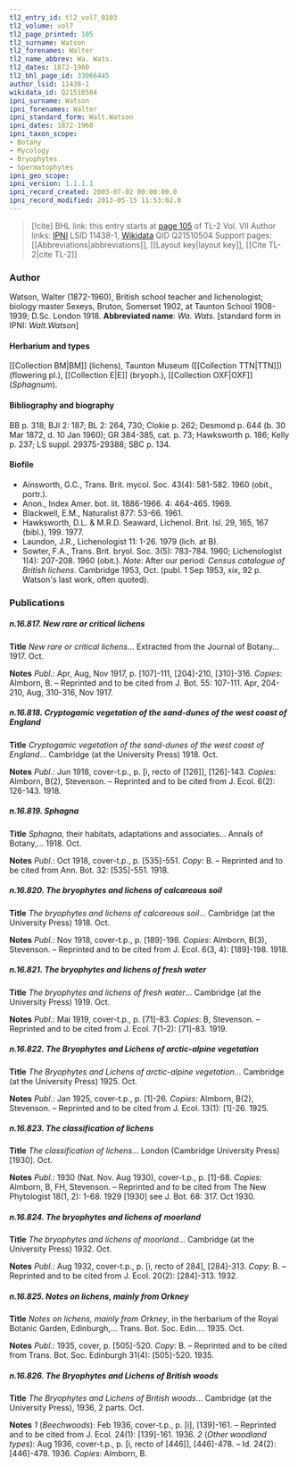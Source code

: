 ```yaml
---
tl2_entry_id: tl2_vol7_0103
tl2_volume: vol7
tl2_page_printed: 105
tl2_surname: Watson
tl2_forenames: Walter
tl2_name_abbrev: Wa. Wats.
tl2_dates: 1872-1960
tl2_bhl_page_id: 33066445
author_lsid: 11438-1
wikidata_id: Q21510504
ipni_surname: Watson
ipni_forenames: Walter
ipni_standard_form: Walt.Watson
ipni_dates: 1872-1960
ipni_taxon_scope: 
- Botany
- Mycology
- Bryophytes
- Spermatophytes
ipni_geo_scope: 
ipni_version: 1.1.1.1
ipni_record_created: 2003-07-02 00:00:00.0
ipni_record_modified: 2013-05-15 11:53:02.0
---
```


> [!cite] BHL link: this entry starts at [page 105](https://www.biodiversitylibrary.org/page/33066445) of TL-2 Vol. VII
> Author links: [IPNI](https://www.ipni.org/a/11438-1) LSID 11438-1, [Wikidata](https://www.wikidata.org/wiki/Q21510504) QID Q21510504
> Support pages: [[Abbreviations|abbreviations]], [[Layout key|layout key]], [[Cite TL-2|cite TL-2]]

### Author

Watson, Walter (1872-1960), British school teacher and lichenologist; biology master Sexeys, Bruton, Somerset 1902, at Taunton School 1908-1939; D.Sc. London 1918. 
**Abbreviated name**: *Wa. Wats.* \[standard form in IPNI: *Walt.Watson*\]

#### Herbarium and types

[[Collection BM|BM]] (lichens), Taunton Museum ([[Collection TTN|TTN]]) (flowering pl.), [[Collection E|E]] (bryoph.), [[Collection OXF|OXF]] (*Sphagnum*).

#### Bibliography and biography

BB p. 318; BJI 2: 187; BL 2: 264, 730; Clokie p. 262; Desmond p. 644 (b. 30 Mar 1872, d. 10 Jan 1960); GR 384-385, cat. p. 73; Hawksworth p. 186; Kelly p. 237; LS suppl. 29375-29388; SBC p. 134.

#### Biofile

- Ainsworth, G.C., Trans. Brit. mycol. Soc. 43(4): 581-582. 1960 (obit., portr.).
- Anon., Index Amer. bot. lit. 1886-1966. 4: 464-465. 1969.
- Blackwell, E.M., Naturalist 877: 53-66. 1961.
- Hawksworth, D.L. & M.R.D. Seaward, Lichenol. Brit. Isl. 29, 165, 167 (bibl.), 199. 1977.
- Laundon, J.R., Lichenologist 11: 1-26. 1979 (lich. at B).
- Sowter, F.A., Trans. Brit. bryol. Soc. 3(5): 783-784. 1960; Lichenologist 1(4): 207-208. 1960 (obit.).
*Note*: After our period: *Census catalogue of British lichens*. Cambridge 1953, Oct. (publ. 1 Sep 1953, xix, 92 p. Watson's last work, often quoted).

### Publications

##### n.16.817. New rare or critical lichens

**Title**
*New rare or critical lichens*... Extracted from the Journal of Botany... 1917. Oct.

**Notes**
*Publ*.: Apr, Aug, Nov 1917, p. \[107\]-111, \[204\]-210, \[310\]-316. *Copies*: Almborn, B. – Reprinted and to be cited from J. Bot. 55: 107-111. Apr, 204-210, Aug, 310-316, Nov 1917.

##### n.16.818. Cryptogamic vegetation of the sand-dunes of the west coast of England

**Title**
*Cryptogamic vegetation of the sand-dunes of the west coast of England*... Cambridge (at the University Press) 1918. Oct.

**Notes**
*Publ*.: Jun 1918, cover-t.p., p. \[i, recto of \[126\]\], \[126\]-143. *Copies*: Almborn, B(2), Stevenson. – Reprinted and to be cited from J. Ecol. 6(2): 126-143. 1918.

##### n.16.819. Sphagna

**Title**
*Sphagna*, their habitats, adaptations and associates... Annals of Botany,... 1918. Oct.

**Notes**
*Publ*.: Oct 1918, cover-t.p., p. \[535\]-551. *Copy*: B. – Reprinted and to be cited from Ann. Bot. 32: \[535\]-551. 1918.

##### n.16.820. The bryophytes and lichens of calcareous soil

**Title**
*The bryophytes and lichens of calcareous soil*... Cambridge (at the University Press) 1918. Oct.

**Notes**
*Publ*.: Nov 1918, cover-t.p., p. \[189\]-198. *Copies*: Almborn, B(3), Stevenson. – Reprinted and to be cited from J. Ecol. 6(3, 4): \[189\]-198. 1918.

##### n.16.821. The bryophytes and lichens of fresh water

**Title**
*The bryophytes and lichens of fresh water*... Cambridge (at the University Press) 1919. Oct.

**Notes**
*Publ*.: Mai 1919, cover-t.p., p. \[71\]-83. *Copies*: B, Stevenson. – Reprinted and to be cited from J. Ecol. 7(1-2): \[71\]-83. 1919.

##### n.16.822. The Bryophytes and Lichens of arctic-alpine vegetation

**Title**
*The Bryophytes and Lichens of arctic-alpine vegetation*... Cambridge (at the University Press) 1925. Oct.

**Notes**
*Publ*.: Jan 1925, cover-t.p., p. \[1\]-26. *Copies*: Almborn, B(2), Stevenson. – Reprinted and to be cited from J. Ecol. 13(1): \[1\]-26. 1925.

##### n.16.823. The classification of lichens

**Title**
*The classification of lichens*... London (Cambridge University Press) \[1930\]. Oct.

**Notes**
*Publ*.: 1930 (Nat. Nov. Aug 1930), cover-t.p., p. \[1\]-68. *Copies*: Almborn, B, FH, Stevenson. – Reprinted and to be cited from The New Phytologist 18(1, 2): 1-68. 1929 \[1930\] see J. Bot. 68: 317. Oct 1930.

##### n.16.824. The bryophytes and lichens of moorland

**Title**
*The bryophytes and lichens of moorland*... Cambridge (at the University Press) 1932. Oct.

**Notes**
*Publ*.: Aug 1932, cover-t.p., p. \[i, recto of 284\], \[284\]-313. *Copy*: B. – Reprinted and to be cited from J. Ecol. 20(2): \[284\]-313. 1932.

##### n.16.825. Notes on lichens, mainly from Orkney

**Title**
*Notes on lichens, mainly from Orkney*, in the herbarium of the Royal Botanic Garden, Edinburgh,... Trans. Bot. Soc. Edin.... 1935. Oct.

**Notes**
*Publ*.: 1935, cover, p. \[505\]-520. *Copy*: B. – Reprinted and to be cited from Trans. Bot. Soc. Edinburgh 31(4): \[505\]-520. 1935.

##### n.16.826. The Bryophytes and Lichens of British woods

**Title**
*The Bryophytes and Lichens of British woods*... Cambridge (at the University Press), 1936, 2 parts. Oct.

**Notes**
*1* (*Beechwoods*): Feb 1936, cover-t.p., p. \[i\], \[139\]-161. – Reprinted and to be cited from J. Ecol. 24(1): \[139\]-161. 1936.
*2* (*Other woodland types*): Aug 1936, cover-t.p., p. \[i, recto of \[446\]\], \[446\]-478. – Id. 24(2):\[446\]-478. 1936.
*Copies*: Almborn, B.

